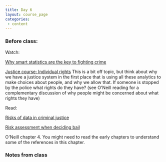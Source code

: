 ```yaml
---
title: Day 6
layout: course_page
categories:
 - content
---
```


### Before class:

Watch: 

[Why smart statistics are the key to fighting crime](https://www.ted.com/talks/anne_milgram_why_smart_statistics_are_the_key_to_fighting_crime)

[Justice course: Individual rights](http://justiceharvard.org/lecture-7-this-land-is-your-land/)
This is a bit off topic, but think about why we have a justice system in the first place that is using all these analytics to make choices about people, and why we allow that. If someone is stopped by the police what rights do they have? (see O'Neill reading for a complementary discussion of why people might be concerned about what rights they have)

Read:

[Risks of data in criminal justice](http://www.huffingtonpost.com/2014/08/01/eric-holder-moneyball-criminal-justice_n_5641420.html)

[Risk assessment when deciding bail](https://www.nytimes.com/2015/06/27/us/turning-the-granting-of-bail-into-a-science.html)

O'Neill chapter 4. You might need to read the early chapters to understand some of the references in this chapter.

### Notes from class
